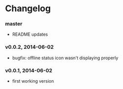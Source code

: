 # Changelog

### master
- README updates

### v0.0.2, 2014-06-02
- bugfix: offline status icon wasn't displaying properly

### v0.0.1, 2014-06-02
- first working version

